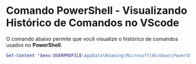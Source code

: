 # Comando PowerShell - Visualizando Histórico de Comandos no VScode

O comando abaixo permite que você visualize o histórico de comandos usados no **PowerShell**:

```powershell
Get-Content "$env:USERPROFILE\AppData\Roaming\Microsoft\Windows\PowerShell\PSReadLine\ConsoleHost_history.txt"
